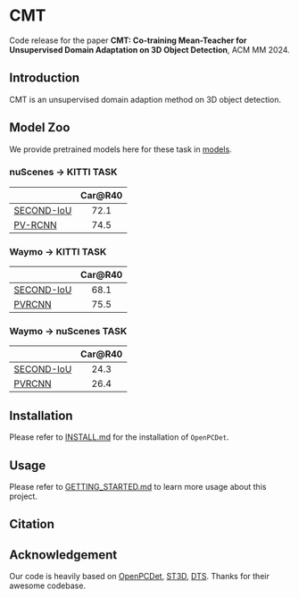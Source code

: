 # CMT
Code release for the paper **CMT: Co-training Mean-Teacher for Unsupervised Domain Adaptation on 3D Object Detection**, ACM MM 2024.
<!-- CMT is an unsupervised domain adaption method on 3D object detection, which is accepted on ACM MM 2024. -->

<!-- > [**Co-training Mean-Teacher for Unsupervised Domain Adaptation on 3D Object Detection**] -->
<!-- (https://arxiv.org/abs/2304.09446)          -->
<!-- > Shijie Chen et al  -->

<!-- Copyright (C) 2024 Shijie Chen  -->

<!-- License: MIT for academic use. -->

<!-- Contact: Shijie Chen (chensj37@foxmail.com) -->

## Introduction
CMT is an unsupervised domain adaption method on 3D object detection.

## Model Zoo

<!-- ## Model Zoo -->
We provide pretrained models here for these task in [models](https://drive.google.com/drive/folders/1-GnctiUgJl69owILhWq65hHvvAsmfS8I?usp=drive_link).

### nuScenes -> KITTI TASK
|                                                                                                | Car@R40 |
|------------------------------------------------------------------------------------------------|:-------:|
| [SECOND-IoU](tools/cfgs/da-nuscenes-kitti_models/secondiou_dts/dts.yaml)                       |  72.1   | 
| [PV-RCNN](tools/cfgs/da-nuscenes-kitti_models/pvrcnn_dts/dts.yaml)                             |  74.5   |


### Waymo -> KITTI TASK

|                                                                                                 | Car@R40 |
|-------------------------------------------------------------------------------------------------|:-------:|
| [SECOND-IoU](tools/cfgs/da-waymo-kitti_models/secondiou_dts/dts.yaml)                           |  68.1  |
| [PVRCNN](tools/cfgs/da-waymo-kitti_models/pvrcnn_dts/dts.yaml)                                  |  75.5  |

### Waymo -> nuScenes TASK
|                                                                         | Car@R40 |
|-------------------------------------------------------------------------|:-------:|
| [SECOND-IoU](tools/cfgs/da-waymo-nus_models/secondiou_dts/dts.yaml)     | 24.3   | 
| [PVRCNN](tools/cfgs/da-waymo-nus_models/pvrcnn_dts/dts.yaml)            | 26.4   |


## Installation

Please refer to [INSTALL.md](docs/INSTALL.md) for the installation of `OpenPCDet`.

## Usage

Please refer to [GETTING_STARTED.md](docs/GETTING_STARTED.md) to learn more usage about this project.

## Citation

## Acknowledgement

Our code is heavily based on [OpenPCDet](https://github.com/open-mmlab/OpenPCDet), [ST3D](https://github.com/CVMI-Lab/ST3D), [DTS](https://github.com/WoodwindHu/DTS). Thanks for their awesome codebase.